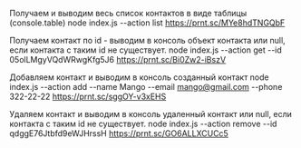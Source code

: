 Получаем и выводим весь список контактов в виде таблицы (console.table)
node index.js --action list
https://prnt.sc/MYe8hdTNGQbF

Получаем контакт по id - выводим в консоль объект контакта или null, если контакта с таким id не существует.
node index.js --action get --id 05olLMgyVQdWRwgKfg5J6
https://prnt.sc/Bi0Zw2-iBszV

Добавляем контакт и выводим в консоль созданный контакт
node index.js --action add --name Mango --email mango@gmail.com --phone 322-22-22
https://prnt.sc/sggOY-v3xEHS

Удаляем контакт и выводим в консоль удаленный контакт или null, если контакта с таким id не существует.
node index.js --action remove --id qdggE76Jtbfd9eWJHrssH
https://prnt.sc/GO6ALLXCUCc5
